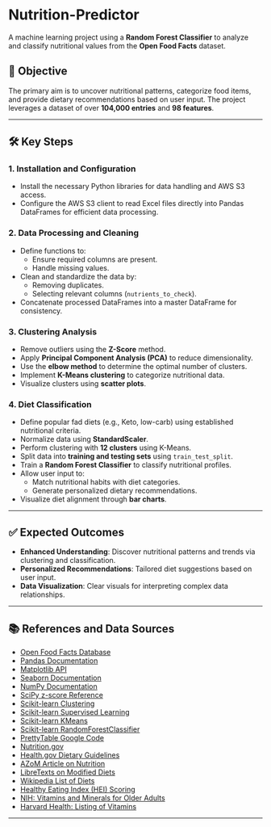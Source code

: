 # Nutrition-Predictor

A machine learning project using a **Random Forest Classifier** to analyze and classify nutritional values from the **Open Food Facts** dataset.

## 🎯 Objective

The primary aim is to uncover nutritional patterns, categorize food items, and provide dietary recommendations based on user input. The project leverages a dataset of over **104,000 entries** and **98 features**.

---

## 🛠️ Key Steps

### 1. Installation and Configuration
- Install the necessary Python libraries for data handling and AWS S3 access.
- Configure the AWS S3 client to read Excel files directly into Pandas DataFrames for efficient data processing.

### 2. Data Processing and Cleaning
- Define functions to:
  - Ensure required columns are present.
  - Handle missing values.
- Clean and standardize the data by:
  - Removing duplicates.
  - Selecting relevant columns (`nutrients_to_check`).
- Concatenate processed DataFrames into a master DataFrame for consistency.

### 3. Clustering Analysis
- Remove outliers using the **Z-Score** method.
- Apply **Principal Component Analysis (PCA)** to reduce dimensionality.
- Use the **elbow method** to determine the optimal number of clusters.
- Implement **K-Means clustering** to categorize nutritional data.
- Visualize clusters using **scatter plots**.

### 4. Diet Classification
- Define popular fad diets (e.g., Keto, low-carb) using established nutritional criteria.
- Normalize data using **StandardScaler**.
- Perform clustering with **12 clusters** using K-Means.
- Split data into **training and testing sets** using `train_test_split`.
- Train a **Random Forest Classifier** to classify nutritional profiles.
- Allow user input to:
  - Match nutritional habits with diet categories.
  - Generate personalized dietary recommendations.
- Visualize diet alignment through **bar charts**.

---

## ✅ Expected Outcomes

- **Enhanced Understanding**: Discover nutritional patterns and trends via clustering and classification.
- **Personalized Recommendations**: Tailored diet suggestions based on user input.
- **Data Visualization**: Clear visuals for interpreting complex data relationships.

---

## 📚 References and Data Sources

- [Open Food Facts Database](https://world.openfoodfacts.org/)
- [Pandas Documentation](https://pandas.pydata.org/)
- [Matplotlib API](https://matplotlib.org/stable/contents.html)
- [Seaborn Documentation](https://seaborn.pydata.org/)
- [NumPy Documentation](https://numpy.org/)
- [SciPy z-score Reference](https://docs.scipy.org/doc/scipy/reference/generated/scipy.stats.zscore.html)
- [Scikit-learn Clustering](https://scikit-learn.org/stable/modules/clustering.html)
- [Scikit-learn Supervised Learning](https://scikit-learn.org/stable/supervised_learning.html)
- [Scikit-learn KMeans](https://scikit-learn.org/stable/modules/generated/sklearn.cluster.KMeans.html)
- [Scikit-learn RandomForestClassifier](https://scikit-learn.org/stable/modules/generated/sklearn.ensemble.RandomForestClassifier.html)
- [PrettyTable Google Code](https://code.google.com/archive/p/prettytable/)
- [Nutrition.gov](https://www.nutrition.gov/)
- [Health.gov Dietary Guidelines](https://health.gov/dietary-guidelines/)
- [AZoM Article on Nutrition](https://www.azom.com/)
- [LibreTexts on Modified Diets](https://med.libretexts.org/)
- [Wikipedia List of Diets](https://en.wikipedia.org/wiki/List_of_diets)
- [Healthy Eating Index (HEI) Scoring](https://www.fns.usda.gov/)
- [NIH: Vitamins and Minerals for Older Adults](https://www.nia.nih.gov/)
- [Harvard Health: Listing of Vitamins](https://www.health.harvard.edu/)

---

